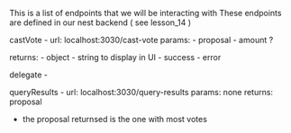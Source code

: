 This is a list of endpoints that we will be interacting with 
These endpoints are defined in our nest backend ( see lesson_14 )

castVote -
url: localhost:3030/cast-vote
params: 
    - proposal
    - amount ?

returns:
    - object 
        - string to display in UI
            - success
            - error

delegate -


queryResults -
url: localhost:3030/query-results
params: none
returns: proposal

- the proposal returnsed is the one with most votes